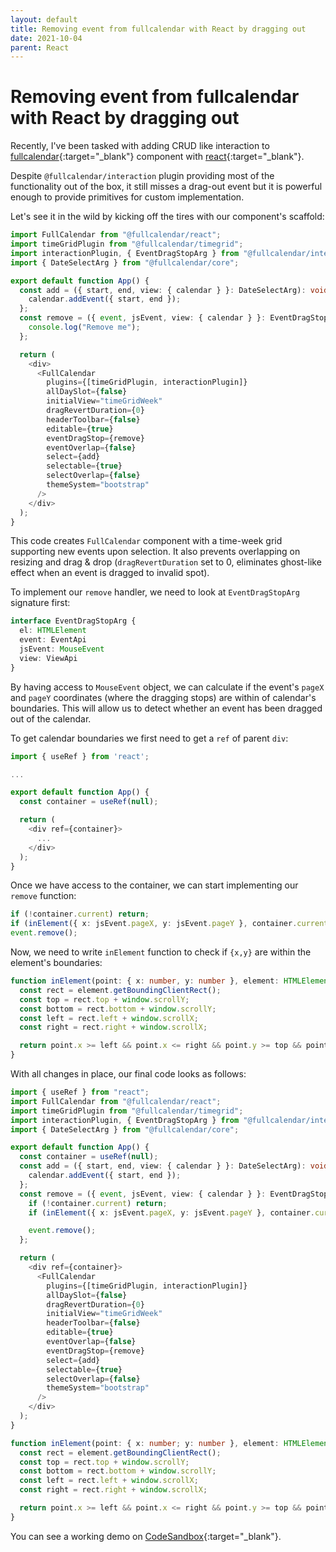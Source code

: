 ```yaml
---
layout: default
title: Removing event from fullcalendar with React by dragging out
date: 2021-10-04
parent: React
---
```


# Removing event from fullcalendar with React by dragging out

Recently, I've been tasked with adding CRUD like interaction to [fullcalendar](https://fullcalendar.io){:target="_blank"} component with [react](https://fullcalendar.io/docs/react){:target="_blank"}.

Despite `@fullcalendar/interaction` plugin providing most of the functionality out of the box, it still misses a drag-out event but it is powerful enough to provide primitives for custom implementation.

Let's see it in the wild by kicking off the tires with our component's scaffold:

```typescript
import FullCalendar from "@fullcalendar/react";
import timeGridPlugin from "@fullcalendar/timegrid";
import interactionPlugin, { EventDragStopArg } from "@fullcalendar/interaction";
import { DateSelectArg } from "@fullcalendar/core";

export default function App() {
  const add = ({ start, end, view: { calendar } }: DateSelectArg): void => {
    calendar.addEvent({ start, end });
  };
  const remove = ({ event, jsEvent, view: { calendar } }: EventDragStopArg): void => {
    console.log("Remove me");
  };

  return (
    <div>
      <FullCalendar
        plugins={[timeGridPlugin, interactionPlugin]}
        allDaySlot={false}
        initialView="timeGridWeek"
        dragRevertDuration={0}
        headerToolbar={false}
        editable={true}
        eventDragStop={remove}
        eventOverlap={false}
        select={add}
        selectable={true}
        selectOverlap={false}
        themeSystem="bootstrap"
      />
    </div>
  );
}
```

This code creates `FullCalendar` component with a time-week grid supporting new events upon selection. It also prevents overlapping on resizing and drag & drop (`dragRevertDuration` set to 0, eliminates ghost-like effect when an event is dragged to invalid spot).

To implement our `remove` handler, we need to look at `EventDragStopArg` signature first:

```typescript
interface EventDragStopArg {
  el: HTMLElement
  event: EventApi
  jsEvent: MouseEvent
  view: ViewApi
} 
```

By having access to `MouseEvent` object, we can calculate if the event's `pageX` and `pageY` coordinates (where the dragging stops) are within of calendar's boundaries. This will allow us to detect whether an event has been dragged out of the calendar.

To get calendar boundaries we first need to get a `ref` of parent `div`:

```typescript
import { useRef } from 'react';

...

export default function App() {
  const container = useRef(null);

  return (
    <div ref={container}>
      ...
    </div>
  );
}
```

Once we have access to the container, we can start implementing our `remove` function:

```typescript
if (!container.current) return;
if (inElement({ x: jsEvent.pageX, y: jsEvent.pageY }, container.current!)) return;
event.remove();
```

Now, we need to write `inElement` function to check if `{x,y}` are within the element's boundaries:

```typescript
function inElement(point: { x: number, y: number }, element: HTMLElement): boolean {
  const rect = element.getBoundingClientRect();
  const top = rect.top + window.scrollY;
  const bottom = rect.bottom + window.scrollY;
  const left = rect.left + window.scrollX;
  const right = rect.right + window.scrollX;

  return point.x >= left && point.x <= right && point.y >= top && point.y <= bottom;
}
```

With all changes in place, our final code looks as follows:

```typescript
import { useRef } from "react";
import FullCalendar from "@fullcalendar/react";
import timeGridPlugin from "@fullcalendar/timegrid";
import interactionPlugin, { EventDragStopArg } from "@fullcalendar/interaction";
import { DateSelectArg } from "@fullcalendar/core";

export default function App() {
  const container = useRef(null);
  const add = ({ start, end, view: { calendar } }: DateSelectArg): void => {
    calendar.addEvent({ start, end });
  };
  const remove = ({ event, jsEvent, view: { calendar } }: EventDragStopArg): void => {
    if (!container.current) return;
    if (inElement({ x: jsEvent.pageX, y: jsEvent.pageY }, container.current!)) return;

    event.remove();
  };

  return (
    <div ref={container}>
      <FullCalendar
        plugins={[timeGridPlugin, interactionPlugin]}
        allDaySlot={false}
        dragRevertDuration={0}
        initialView="timeGridWeek"
        headerToolbar={false}
        editable={true}
        eventOverlap={false}
        eventDragStop={remove}
        select={add}
        selectable={true}
        selectOverlap={false}
        themeSystem="bootstrap"
      />
    </div>
  );
}

function inElement(point: { x: number; y: number }, element: HTMLElement): boolean {
  const rect = element.getBoundingClientRect();
  const top = rect.top + window.scrollY;
  const bottom = rect.bottom + window.scrollY;
  const left = rect.left + window.scrollX;
  const right = rect.right + window.scrollX;

  return point.x >= left && point.x <= right && point.y >= top && point.y <= bottom;
}
```

You can see a working demo on [CodeSandbox](https://codesandbox.io/s/hopeful-ritchie-dl3on?file=/src/App.tsx){:target="_blank"}.
